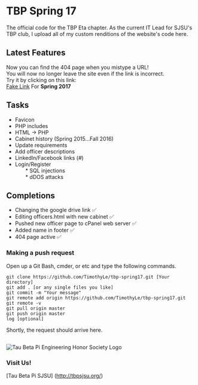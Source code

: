 # TBP Spring 17
The official code for the TBP Eta chapter.
As the current IT Lead for SJSU's TBP club, I upload all of my custom renditions of the website's code here.

## Latest Features
Now you can find the 404 page when you mistype a URL!    
You will now no longer leave the site even if the link is incorrect.  
Try it by clicking on this link:  
[Fake Link](http://www.tbpsjsu.org/fakelink)
For **Spring 2017**  

## Tasks
* Favicon 
* PHP includes
* HTML -> PHP
* Cabinet history (Spring 2015...Fall 2016)
* Update requirements
* Add officer descriptions
* LinkedIn/Facebook links (_#_)
* Login/Register   
&nbsp;&nbsp;&nbsp;&nbsp;&nbsp;&nbsp; * SQL injections   
&nbsp;&nbsp;&nbsp;&nbsp;&nbsp;&nbsp; * dDOS attacks    

## Completions
* Changing the google drive link :white_check_mark:  
* Editing officers.html with new cabinet :white_check_mark:  
* Pushed new officer page to cPanel web server :white_check_mark:  
* Added name in footer :white_check_mark:   
* 404 page active :white_check_mark:  

### Making a push request
Open up a Git Bash, cmder, or etc and type the following commands.  
```
git clone https://github.com/TimothyLe/tbp-spring17.git [Your directory]  
git add . [or any single files you like]  
git commit -m "Your message"  
git remote add origin https://github.com/TimothyLe/tbp-spring17.git  
git remote -v  
git pull origin master  
git push origin master  
log [optional]  
```
Shortly, the request should arrive here.   

## 
![Tau Beta Pi Engineering Honor Society Logo](https://github.com/TimothyLe/tbp-spring17/blob/master/tbp.gif)
### Visit Us!    
[Tau Beta Pi SJSU] (http://tbpsjsu.org/)  


